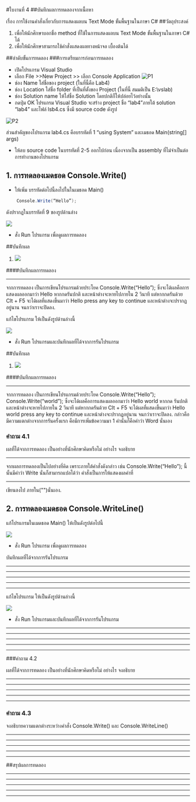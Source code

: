 #ใบงานที่ 4
##บันทึกผลการทดลองจากเนื้อหา

เรื่อง การใช้งานคำสั่งเกี่ยวกับการแสดงผลบน Text Mode ขั้นพื้นฐานในภาษา C#
##วัตถุประสงค์
1. เพื่อให้นักศึกษาบอกชื่อ method ที่ใช้ในการแสดงผลบน Text Mode ขั้นพื้นฐานในภาษา C# ได้
2. เพื่อให้นักศึกษาสามารถใช้คำสั่งแสดงผลทางหน้าจอ เบื้องต้นได้

##ลำดับขั้นการทดลอง
###การเตรียมการก่อนการทดลอง
  * เปิดโปรแกรม Visual Studio 
  *  เลือก File >>New Project >> เลือก Console Application 
![P1](https://github.com/Desktop-Programming-Lab-2559/LAB-04/blob/master/imgs/P1.png)
  *  ช่อง Name ใส่ชื่อของ project (ในที่นี้คือ Lab4)
  *  ช่อง Location ใส่ชื่อ folder ที่เป็นที่ตั้งของ Project (ในที่นี้ สมมติเป็น E:\vslab)
  *  ช่อง Solution name ให้ใส่ชื่อ Solution โดยปกติก็ให้ปล่อยไว้อย่างนั้น 
  *  กดปุ่ม OK โปรแกรม Visual Studio จะสร้าง project ชื่อ “lab4”ภายใต้ solution “lab4” และไฟล์ lsb4.cs ซึ่งมี source code ดังรูป 

![P2](https://github.com/Desktop-Programming-Lab-2559/LAB-04/blob/master/imgs/P2.png)

ส่วนสำคัญของโปรแกรม lab4.cs  คือบรรทัดที่ 1 “using System” และเมธอด Main(string[] args)


 *  ให้ลบ source code ในบรรทัดที่ 2-5 ออกไปก่อน เนื่องจากเป็น assembly ที่ไม่จำเป็นต่อการทำงานของโปรแกรม 

## 1. การทดลองเมดธอด Console.Write()
* ให้เพิ่ม บรรทัดต่อไปนี้ลงไปในในเมธอด Main()
```csharp 
    Console.Write(“Hello”);
```
ดังปรากฏในบรรทัดที่ 9 ของรูปด้านล่าง 

![](https://github.com/Desktop-Programming-Lab-2559/LAB-04/blob/master/imgs/P3.png)
 
 * สั่ง Run โปรแกรม เพื่อดูผลการทดลอง 

##บันทึกผล
1. ![](https://scontent.fbkk2-3.fna.fbcdn.net/v/t35.0-12/15064124_1132970353489881_1873806751_o.jpg?oh=45e5ed8c29801f87cfa1bd3973202b23&oe=5826C573)

####บันทึกผลการทดลอง
<hr> จากการทดลอง เป็นการเขียนโปรแกรมด้วยประโยค Console.Write(“Hello”); ซึ่งจะได้ผลคือการแสดงผลออกมาว่า Hello หากกดรันปกติ และหน้าต่างจะหายไปภายใน 2 
วินาที แต่หากกดรันด้วย Clt + F5 จะได้ผลที่แสดงขึ้นมาว่า Hello press any key to continue และหน้าต่างจะปรากฏอยู่นาน จนกว่าเราจะปิดลง.

แก้ไขโปรแกรม ให้เป็นดังรูปด้านล่างนี้    

![](https://github.com/Desktop-Programming-Lab-2559/LAB-04/blob/master/imgs/P4.png)

 * สั่ง Run โปรแกรมและบันทึกผลที่ได้จากการรันโปรแกรม

##บันทึกผล
1. ![](https://scontent.fbkk2-3.fna.fbcdn.net/v/t35.0-12/15052197_1132970390156544_1630728727_o.jpg?oh=6e6d7aefb0abe4b1e52c9187a060b3e9&oe=5826BFEF)

####บันทึกผลการทดลอง
<hr> จากการทดลอง เป็นการเขียนโปรแกรมด้วยประโยค Console.Write(“Hello”); Console.Write(“world”); ซึ่งจะได้ผลคือการแสดงผลออกมาว่า Hello world หากกด
รันปกติ และหน้าต่างจะหายไปภายใน 2 วินาที แต่หากกดรันด้วย Clt + F5 จะได้ผลที่แสดงขึ้นมาว่า Hello world press any key to continue และหน้าต่างจะปรากฏอยู่นาน จนกว่าเราจะปิดลง. กล่าวคือ มีความแตกต่างจากการรันครั้งแรก คือมีการเพิ่มข้อความมา 1 คำนั่นก็คือคำว่า Word นั่นเอง


### คำถาม 4.1 

ผลที่ได้จากการทดลอง เป็นอย่างที่นักศึกษาคิดหรือไม่ อย่างไร  จงอธิบาย
<hr>จากผลการทดลองเป็นไปอย่างที่คิด เพราะภายใต้คำสั่งดังกล่าว เช่น Console.Write(“Hello”); นี้นั้นมีคำว่า Write นั่นก็สามารถแปลได้ว่า คำสั่งเป็นการให้แสดงผลคำที่
<hr>เขียนลงไป ภายใน("")นั่นเอง.


## 2. การทดลองเมดธอด Console.WriteLine()

แก้โปรแกรมในเมดธอด Main() ให้เป็นดังรูปต่อไปนี้

![](https://github.com/Desktop-Programming-Lab-2559/LAB-04/blob/master/imgs/P5.png)

 * สั่ง Run โปรแกรม เพื่อดูผลการทดลอง 

บันทึกผลที่ได้จากการรันโปรแกรม
<hr>
<hr>
<hr>
<hr>
<hr>

แก้ไขโปรแกรม ให้เป็นดังรูปด้านล่างนี้

![](https://github.com/Desktop-Programming-Lab-2559/LAB-04/blob/master/imgs/P6.png)

 * สั่ง Run โปรแกรมและบันทึกผลที่ได้จากการรันโปรแกรม
<hr>
<hr>
<hr>
<hr>
<hr>

###คำถาม 4.2

ผลที่ได้จากการทดลอง เป็นอย่างที่นักศึกษาคิดหรือไม่ อย่างไร  จงอธิบาย
<hr>
<hr>
<hr>
<hr>
<hr>

### คำถาม 4.3 

จงอธิบายความแตกต่างระหว่างคำสั่ง Console.Write() และ Console.WriteLine()
<hr>
<hr>
<hr>
<hr>
<hr>

##สรุปผลการทดลอง

<hr>
<hr>
<hr>
<hr>
<hr>

